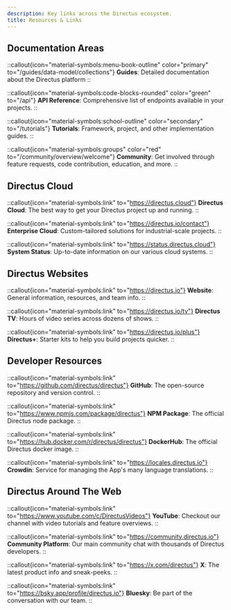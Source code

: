 ```yaml
---
description: Key links across the Directus ecosystem.
title: Resources & Links
---
```


## Documentation Areas

::callout{icon="material-symbols:menu-book-outline" color="primary" to="/guides/data-model/collections"}
**Guides**: Detailed documentation about the Directus platform
::

::callout{icon="material-symbols:code-blocks-rounded" color="green" to="/api"}
**API Reference**: Comprehensive list of endpoints available in your projects.
::

::callout{icon="material-symbols:school-outline" color="secondary" to="/tutorials"}
**Tutorials**: Framework, project, and other implementation guides.
::

::callout{icon="material-symbols:groups" color="red" to="/community/overview/welcome"}
**Community**: Get involved through feature requests, code contribution, education, and more.
::

## Directus Cloud

::callout{icon="material-symbols:link" to="https://directus.cloud"}
**Directus Cloud**: The best way to get your Directus project up and running.
::

::callout{icon="material-symbols:link" to="https://directus.io/contact"}
**Enterprise Cloud**: Custom-tailored solutions for industrial-scale projects.
::

::callout{icon="material-symbols:link" to="https://status.directus.cloud"}
**System Status**: Up-to-date information on our various cloud systems.
::


## Directus Websites

::callout{icon="material-symbols:link" to="https://directus.io"}
**Website**: General information, resources, and team info.
::

::callout{icon="material-symbols:link" to="https://directus.io/tv"}
**Directus TV**: Hours of video series across dozens of shows.
::

::callout{icon="material-symbols:link" to="https://directus.io/plus"}
**Directus+**: Starter kits to help you build projects quicker.
::


## Developer Resources

::callout{icon="material-symbols:link" to="https://github.com/directus/directus"}
**GitHub**: The open-source repository and version control.
::

::callout{icon="material-symbols:link" to="https://www.npmjs.com/package/directus"}
**NPM Package**: The official Directus node package.
::

::callout{icon="material-symbols:link" to="https://hub.docker.com/r/directus/directus"}
**DockerHub**: The official Directus docker image.
::

::callout{icon="material-symbols:link" to="https://locales.directus.io"}
**Crowdin**: Service for managing the App's many language translations.
::


## Directus Around The Web

::callout{icon="material-symbols:link" to="https://www.youtube.com/c/DirectusVideos"}
**YouTube**: Checkout our channel with video tutorials and feature overviews.
::

::callout{icon="material-symbols:link" to="https://community.directus.io"}
**Community Platform**: Our main community chat with thousands of Directus developers.
::

::callout{icon="material-symbols:link" to="https://x.com/directus"}
**X**: The latest product info and sneak-peeks.
::

::callout{icon="material-symbols:link" to="https://bsky.app/profile/directus.io"}
**Bluesky**: Be part of the conversation with our team.
::
